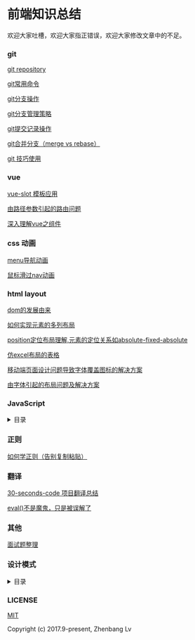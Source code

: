 # 前端知识总结

欢迎大家吐槽，欢迎大家指正错误，欢迎大家修改文章中的不足。

### git

[git repository](https://github.com/lvzhenbang/article/blob/master/git/git-repository.md)

[git常用命令](https://github.com/lvzhenbang/article/blob/master/git/git-command.md)

[git分支操作](https://github.com/lvzhenbang/article/blob/master/git/git-branch.md)

[git分支管理策略](https://github.com/lvzhenbang/article/blob/master/git/git-branch-manage.md)

[git提交记录操作](https://github.com/lvzhenbang/article/blob/master/git/git-commit-manage.md)

[git合并分支（merge vs rebase）](https://github.com/lvzhenbang/article/blob/master/git/git-merge.md)

[git 技巧使用](https://github.com/lvzhenbang/article/blob/master/git/git-skills.md)

### vue

[vue-slot 模板应用](https://github.com/lvzhenbang/article/blob/master/vue/vue-slot.html)

[由路径参数引起的路由问题](https://github.com/lvzhenbang/article/blob/master/vue/route/path-param.md)

[深入理解vue之组件](https://github.com/lvzhenbang/article/blob/master/vue/doc/render.md)

### css 动画

[menu导航动画](https://github.com/lvzhenbang/article/blob/master/cssAnimate/position-float.html)

[鼠标滑过nav动画](https://github.com/lvzhenbang/article/blob/master/cssAnimate/transition-nav.html)

### html layout

[dom的发展由来](https://github.com/lvzhenbang/article/blob/master/dom.md)

[如何实现元素的多列布局](https://github.com/lvzhenbang/article/blob/master/layout/n-clown.md)

[position定位布局理解,元素的定位关系如absolute-fixed-absolute](https://github.com/lvzhenbang/article/blob/master/layout/position.html)

[仿excel布局的表格](https://github.com/lvzhenbang/article/blob/master/layout/table.md)

[移动端页面设计问题导致字体覆盖图标的解决方案](https://github.com/lvzhenbang/article/blob/master/layout/text-icon.md)

[由字体引起的布局问题及解决方案](https://github.com/lvzhenbang/article/blob/master/layout/text-layout.md)

### JavaScript

<details>
<summary>目录</summary>

[js中的数组，数字，字符串反转](https://github.com/lvzhenbang/article/blob/master/js/js-reverse.md)

[两个数组之间的几种常见操作](https://github.com/lvzhenbang/article/blob/master/js/twoArry.md)

[给一个元素同时绑上click和dbclick事件所存在的问题详解](https://github.com/lvzhenbang/article/blob/master/js/single_double_click.md)

[傻傻的分也分不清楚的property和attribute](https://github.com/lvzhenbang/article/blob/master/js/porp-attr.md)

[老生常谈之闭包](https://github.com/lvzhenbang/article/blob/master/js/closure.md)

[我们面试中在被问到闭包这个问题是要注意的几点](https://github.com/lvzhenbang/article/blob/master/js/closure-translate.md)

[HTML5中的 `data-*` 如何处理数据详解](https://github.com/lvzhenbang/article/blob/master/js/data-attribute.md)

[this,call和apply(这三个东西，如何牢牢记住)](https://github.com/lvzhenbang/article/blob/master/js/this-call-apply.md)

[javascript 对象知识点梳理](https://github.com/lvzhenbang/article/blob/master/js/js-object.md)

[javascript 创建对象的高级用法](https://github.com/lvzhenbang/article/blob/master/js/js-object-1.md)

[javascript 开发中对象使用注意事项](https://github.com/lvzhenbang/article/blob/master/js/js-object2.md)

[JavaScript 对象属性高级用法详解](https://github.com/lvzhenbang/article/blob/master/js/js-object3.md)

[javascript 函数知识点梳理](https://github.com/lvzhenbang/article/blob/master/js/js-function.md)

[JS开发中函数知识点梳理(二）](https://github.com/lvzhenbang/article/blob/master/js/js-function-2.md)

[JS开发中函数知识点梳理(三）](https://github.com/lvzhenbang/article/blob/master/js/js-function-3.md)

[漫谈javascript函数式编程](https://github.com/lvzhenbang/article/blob/master/js/functional-programing.md)

[漫谈promise使用场景](https://github.com/lvzhenbang/article/blob/master/js/promise.md)

[JavaScript继承几种方式理解](https://github.com/lvzhenbang/article/blob/master/js/js-inherit.md)


</details>

### 正则

[如何学正则（告别复制粘贴）](https://github.com/lvzhenbang/article/blob/master/regular/introduce.md)

### 翻译

[30-seconds-code 项目翻译总结](https://github.com/lvzhenbang/article/blob/master/translate/30-seconds-code/index.md)

[eval()不是魔鬼，只是被误解了](https://github.com/lvzhenbang/article/blob/master/translate/eval.md)
### 其他

[面试题整理](https://github.com/lvzhenbang/article/blob/master/interview/index.md)

### 设计模式

<details>
<summary>目录</summary>

[高屋建瓴——设计模式](https://github.com/lvzhenbang/article/blob/master/design-pattern/index.md)

[面向对象的JavaScript](https://github.com/lvzhenbang/article/blob/master/design-pattern/oop-js.md)
	
[构造器 设计模式](https://github.com/lvzhenbang/article/blob/master/design-pattern/constructor.md)

[外观 设计模式](https://github.com/lvzhenbang/article/blob/master/design-pattern/facade.md)

[工厂 设计模式](https://github.com/lvzhenbang/article/blob/master/design-pattern/factory.md)

[观察者 设计模式](https://github.com/lvzhenbang/article/blob/master/design-pattern/observer.md)

[javascript 单例设计模式](https://github.com/lvzhenbang/article/blob/master/design-pattern/js-singleton.md)

[javascript 策略设计模式](https://github.com/lvzhenbang/article/blob/master/design-pattern/strategy.md)

[javascript 代理设计模式](https://github.com/lvzhenbang/article/blob/master/design-pattern/proxy-pattern.md)

[javascript 迭代器设计模式](https://github.com/lvzhenbang/article/blob/master/design-pattern/iterator.md)

[javascript 观察者模式](https://github.com/lvzhenbang/article/blob/master/design-pattern/js-observer.md)

[javascript 享元设计模式](https://github.com/lvzhenbang/article/blob/master/design-pattern/flyweight.md)

</details>


### LICENSE

[MIT](https://opensource.org/licenses/MIT)

Copyright (c) 2017.9-present, Zhenbang Lv